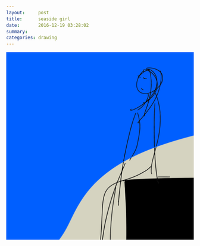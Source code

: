 ```yaml
---
layout:     post
title:      seaside girl
date:       2016-12-19 03:28:02
summary:    
categories: drawing
---
```

![seaside girl](/images/diary/seaside-girl.png ".")
